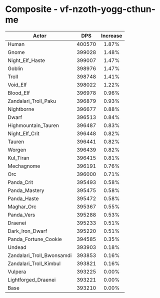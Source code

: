 # Composite - vf-nzoth-yogg-cthun-me
| Actor | DPS | Increase |
|---|:---:|:---:|
|Human|400570|1.87%|
|Gnome|399028|1.48%|
|Night_Elf_Haste|399007|1.47%|
|Goblin|398976|1.47%|
|Troll|398748|1.41%|
|Void_Elf|398022|1.22%|
|Blood_Elf|396978|0.96%|
|Zandalari_Troll_Paku|396879|0.93%|
|Nightborne|396677|0.88%|
|Dwarf|396513|0.84%|
|Highmountain_Tauren|396487|0.83%|
|Night_Elf_Crit|396448|0.82%|
|Tauren|396441|0.82%|
|Worgen|396439|0.82%|
|Kul_Tiran|396415|0.81%|
|Mechagnome|396191|0.76%|
|Orc|396000|0.71%|
|Panda_Crit|395493|0.58%|
|Panda_Mastery|395475|0.58%|
|Panda_Haste|395472|0.58%|
|Maghar_Orc|395367|0.55%|
|Panda_Vers|395288|0.53%|
|Draenei|395233|0.51%|
|Dark_Iron_Dwarf|395220|0.51%|
|Panda_Fortune_Cookie|394585|0.35%|
|Undead|393903|0.18%|
|Zandalari_Troll_Bwonsamdi|393853|0.16%|
|Zandalari_Troll_Kimbul|393821|0.16%|
|Vulpera|393225|0.00%|
|Lightforged_Draenei|393221|0.00%|
|Base|393210|0.00%|
